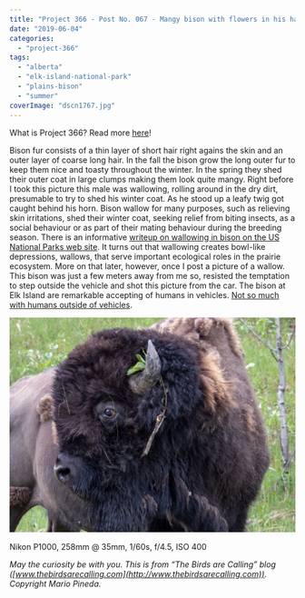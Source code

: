 ```yaml
---
title: "Project 366 - Post No. 067 - Mangy bison with flowers in his hair"
date: "2019-06-04"
categories: 
  - "project-366"
tags: 
  - "alberta"
  - "elk-island-national-park"
  - "plains-bison"
  - "summer"
coverImage: "dscn1767.jpg"
---
```


What is Project 366? Read more [here](https://thebirdsarecalling.com/2019/03/29/project-366/)!

Bison fur consists of a thin layer of short hair right agains the skin and an outer layer of coarse long hair. In the fall the bison grow the long outer fur to keep them nice and toasty throughout the winter. In the spring they shed their outer coat in large clumps making them look quite mangy. Right before I took this picture this male was wallowing, rolling around in the dry dirt, presumable to try to shed his winter coat. As he stood up a leafy twig got caught behind his horn. Bison wallow for many purposes, such as relieving skin irritations, shed their winter coat, seeking relief from biting insects, as a social behaviour or as part of their mating behaviour during the breeding season. There is an informative [writeup on wallowing in bison on the US National Parks web site](https://www.nps.gov/articles/bison-bellow-1-28-16.htm). It turns out that wallowing creates bowl-like depressions, wallows, that serve important ecological roles in the prairie ecosystem. More on that later, however, once I post a picture of a wallow. This bison was just a few meters away from me so, resisted the temptation to step outside the vehicle and shot this picture from the car. The bison at Elk Island are remarkable accepting of humans in vehicles. [Not so much with humans outside of vehicles](https://www.cbc.ca/news/canada/edmonton/bison-attack-elk-island-national-park-1.4678742).

![](images/dscn1767.jpg)

Nikon P1000, 258mm @ 35mm, 1/60s, f/4.5, ISO 400

_May the curiosity be with you. This is from “The Birds are Calling” blog ([www.thebirdsarecalling.com](http://www.thebirdsarecalling.com)). Copyright Mario Pineda._
